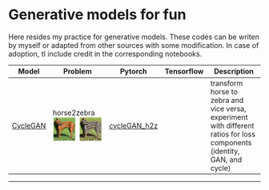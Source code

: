 # Generative models for fun

Here resides my practice for generative models. These codes can be writen by myself or adapted from other sources with some modification. In case of adoption, tI include credit in the corresponding notebooks.

| Model                                        | Problem                         | Pytorch                                    | Tensorflow | Description                                                                                                              |
| -------------------------------------------- | ------------------------------- | ------------------------------------------ | ---------- | ------------------------------------------------------------------------------------------------------------------------ |
| [CycleGAN](https://arxiv.org/abs/1703.10593) | horse2zebra ![dog2dogbra](images/h2z.png) | [cycleGAN_h2z](pytorch/cycleGAN_h2z.ipynb) |            | transform horse to zebra and vice versa, experiment with different ratios for loss components (identity, GAN, and cycle) |
---